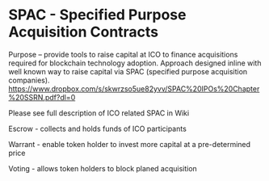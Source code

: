 # SPAC - Specified Purpose Acquisition Contracts
Purpose – provide tools to raise capital at ICO to finance acquisitions required for blockchain technology adoption. Approach designed inline with well known way to raise capital via SPAC (specified purpose acquisition companies). https://www.dropbox.com/s/skwrzso5ue82yvv/SPAC%20IPOs%20Chapter%20SSRN.pdf?dl=0

Please see full description of ICO related SPAC in Wiki


Escrow - collects and holds funds of ICO participants


Warrant - enable token holder to invest more capital at a pre-determined price


Voting - allows token holders to block planed acquisition

